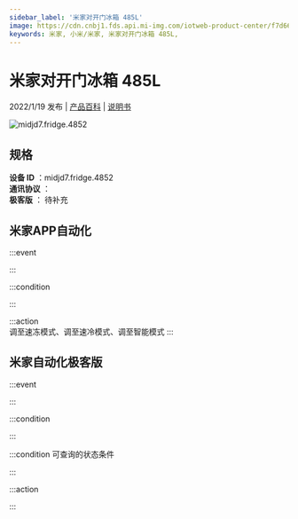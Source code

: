 ```yaml
---
sidebar_label: '米家对开门冰箱 485L'
image: https://cdn.cnbj1.fds.api.mi-img.com/iotweb-product-center/f7d6631b0c794ff6dac5cd20a3eb0212_1637814986121.png?GalaxyAccessKeyId=AKVGLQWBOVIRQ3XLEW&Expires=9223372036854775807&Signature=vXDOIBFbeHZm5lp1fNyEu1NfmTU=
keywords: 米家, 小米/米家, 米家对开门冰箱 485L, 
---
```

# 米家对开门冰箱 485L

2022/1/19 发布 | [产品百科](https://home.mi.com/webapp/content/baike/product/index.html?model=midjd7.fridge.4852/) | [说明书](https://home.mi.com/views/introduction.html?model=midjd7.fridge.4852&region=cn)

![midjd7.fridge.4852](https://cdn.cnbj1.fds.api.mi-img.com/iotweb-product-center/f7d6631b0c794ff6dac5cd20a3eb0212_1637814986121.png?GalaxyAccessKeyId=AKVGLQWBOVIRQ3XLEW&Expires=9223372036854775807&Signature=vXDOIBFbeHZm5lp1fNyEu1NfmTU=)

## 规格  
> 
**设备 ID** ：midjd7.fridge.4852  
**通讯协议** ：  
**极客版**  ： 待补充 


## 米家APP自动化  

:::event  

:::

:::condition  

:::

:::action   
调至速冻模式、调至速冷模式、调至智能模式
:::

## 米家自动化极客版  

:::event  

:::

:::condition  

:::

:::condition 可查询的状态条件  

:::

:::action  

:::

        
